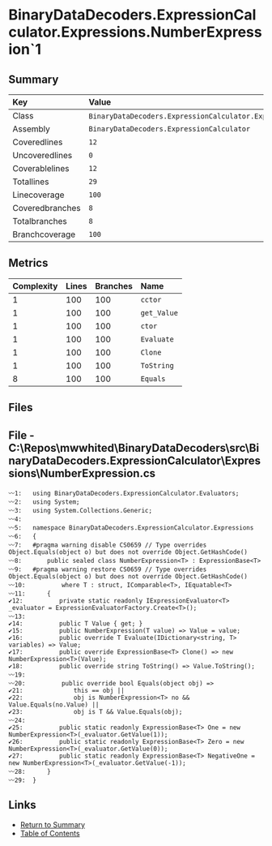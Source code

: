﻿# BinaryDataDecoders.ExpressionCalculator.Expressions.NumberExpression`1

## Summary

| Key             | Value                                                                    |
| :-------------- | :----------------------------------------------------------------------- |
| Class           | `BinaryDataDecoders.ExpressionCalculator.Expressions.NumberExpression`1` |
| Assembly        | `BinaryDataDecoders.ExpressionCalculator`                                |
| Coveredlines    | `12`                                                                     |
| Uncoveredlines  | `0`                                                                      |
| Coverablelines  | `12`                                                                     |
| Totallines      | `29`                                                                     |
| Linecoverage    | `100`                                                                    |
| Coveredbranches | `8`                                                                      |
| Totalbranches   | `8`                                                                      |
| Branchcoverage  | `100`                                                                    |

## Metrics

| Complexity | Lines | Branches | Name        |
| :--------- | :---- | :------- | :---------- |
| 1          | 100   | 100      | `cctor`     |
| 1          | 100   | 100      | `get_Value` |
| 1          | 100   | 100      | `ctor`      |
| 1          | 100   | 100      | `Evaluate`  |
| 1          | 100   | 100      | `Clone`     |
| 1          | 100   | 100      | `ToString`  |
| 8          | 100   | 100      | `Equals`    |

## Files

## File - C:\Repos\mwwhited\BinaryDataDecoders\src\BinaryDataDecoders.ExpressionCalculator\Expressions\NumberExpression.cs

```CSharp
〰1:   using BinaryDataDecoders.ExpressionCalculator.Evaluators;
〰2:   using System;
〰3:   using System.Collections.Generic;
〰4:   
〰5:   namespace BinaryDataDecoders.ExpressionCalculator.Expressions
〰6:   {
〰7:   #pragma warning disable CS0659 // Type overrides Object.Equals(object o) but does not override Object.GetHashCode()
〰8:       public sealed class NumberExpression<T> : ExpressionBase<T>
〰9:   #pragma warning restore CS0659 // Type overrides Object.Equals(object o) but does not override Object.GetHashCode()
〰10:          where T : struct, IComparable<T>, IEquatable<T>
〰11:      {
✔12:          private static readonly IExpressionEvaluator<T> _evaluator = ExpressionEvaluatorFactory.Create<T>();
〰13:  
✔14:          public T Value { get; }
✔15:          public NumberExpression(T value) => Value = value;
✔16:          public override T Evaluate(IDictionary<string, T> variables) => Value;
✔17:          public override ExpressionBase<T> Clone() => new NumberExpression<T>(Value);
✔18:          public override string ToString() => Value.ToString();
〰19:  
〰20:          public override bool Equals(object obj) =>
✔21:              this == obj ||
✔22:              obj is NumberExpression<T> no && Value.Equals(no.Value) ||
✔23:              obj is T && Value.Equals(obj);
〰24:  
✔25:          public static readonly ExpressionBase<T> One = new NumberExpression<T>(_evaluator.GetValue(1));
✔26:          public static readonly ExpressionBase<T> Zero = new NumberExpression<T>(_evaluator.GetValue(0));
✔27:          public static readonly ExpressionBase<T> NegativeOne = new NumberExpression<T>(_evaluator.GetValue(-1));
〰28:      }
〰29:  }
```

## Links

* [Return to Summary](Summary.md)
* [Table of Contents](../TOC.md)

